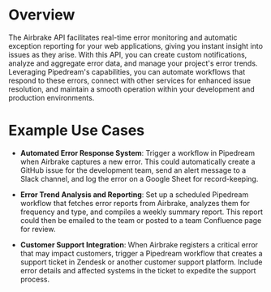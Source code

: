 # Overview

The Airbrake API facilitates real-time error monitoring and automatic exception reporting for your web applications, giving you instant insight into issues as they arise. With this API, you can create custom notifications, analyze and aggregate error data, and manage your project's error trends. Leveraging Pipedream's capabilities, you can automate workflows that respond to these errors, connect with other services for enhanced issue resolution, and maintain a smooth operation within your development and production environments.

# Example Use Cases

- **Automated Error Response System**: Trigger a workflow in Pipedream when Airbrake captures a new error. This could automatically create a GitHub issue for the development team, send an alert message to a Slack channel, and log the error on a Google Sheet for record-keeping.

- **Error Trend Analysis and Reporting**: Set up a scheduled Pipedream workflow that fetches error reports from Airbrake, analyzes them for frequency and type, and compiles a weekly summary report. This report could then be emailed to the team or posted to a team Confluence page for review.

- **Customer Support Integration**: When Airbrake registers a critical error that may impact customers, trigger a Pipedream workflow that creates a support ticket in Zendesk or another customer support platform. Include error details and affected systems in the ticket to expedite the support process.
